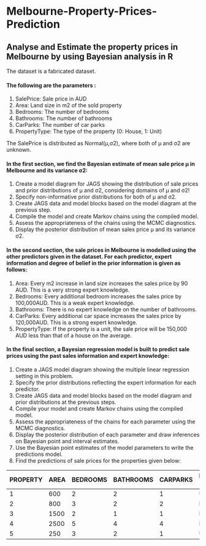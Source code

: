 # Melbourne-Property-Prices-Prediction
## Analyse and Estimate the property prices in Melbourne by using Bayesian analysis in R

The dataset is a  fabricated dataset.  

#### The following are the parameters :

1. SalePrice: Sale price in AUD
2. Area: Land size in m2 of the sold property
3. Bedrooms: The number of bedrooms
4. Bathrooms: The number of bathrooms
5. CarParks: The number of car parks
6. PropertyType: The type of the property (0: House, 1: Unit)

The SalePrice is distributed as Normal(μ,σ2), where both of μ and σ2 are unknown. 
#### In the first section, we find the Bayesian estimate of mean sale price μ  in Melbourne and its variance σ2:

1. Create a model diagram for JAGS showing the distribution of sale prices and prior distributions of μ and σ2, considering domains of μ and σ2!
2. Specify non-informative prior distributions for both of μ and σ2.
3. Create JAGS data and model blocks based on the model diagram at the previous step.
4. Compile the model and create Markov chains using the compiled model.
5. Assess the appropriateness of the chains using the MCMC diagnostics.
6. Display the posterior distribution of mean sales price μ and its variance σ2.

#### In the second section, the sale prices in Melbourne is modelled using the other predictors given in the dataset. For each predictor, expert information and degree of belief in the prior information is given as follows:

1. Area: Every m2 increase in land size increases the sales price by 90 AUD. This is a very strong expert knowledge.
2. Bedrooms: Every additional bedroom increases the sales price by 100,000AUD. This is a weak expert knowledge.
3. Bathrooms: There is no expert knowledge on the number of bathrooms.
4. CarParks: Every additional car space increases the sales price by 120,000AUD. This is a strong expert knowledge.
5. PropertyType: If the property is a unit, the sale price will be 150,000 AUD less than that of a house on the average. 

#### In the final section, a Bayesian regression model is built to predict sale prices using the past sales information and expert knowledge:
1. Create a JAGS model diagram showing the multiple linear regression setting in this problem.
2. Specify the prior distributions reflecting the expert information for each predictor.
3. Create JAGS data and model blocks based on the model diagram and prior distributions at the previous steps.
4. Compile your model and create Markov chains using the compiled model.
5. Assess the appropriateness of the chains for each parameter using the MCMC diagnostics.
6. Display the posterior distribution of each parameter and draw inferences on Bayesian point and interval estimates.
7. Use the Bayesian point estimates of the model parameters to write the predictions model.
8. Find the predictions of sale prices for the properties given below:

PROPERTY | AREA | BEDROOMS | BATHROOMS | CARPARKS | PROPERTY TYPE
------------ | ------------- | ------------ | ------------ | ------------ | ------------
1 | 600 | 2 | 2 | 1 | UNIT
2 | 800 | 3 | 2 | 2 | HOUSE
3 | 1500 | 2 | 1 | 1 | HOUSE
4 | 2500 | 5 | 4 | 4 | HOUSE
5 | 250 | 3 | 2 | 1 | UNIT
